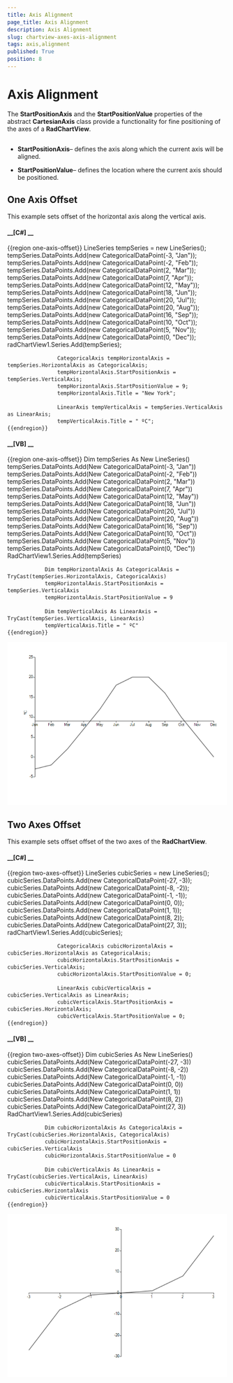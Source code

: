 ```yaml
---
title: Axis Alignment
page_title: Axis Alignment
description: Axis Alignment
slug: chartview-axes-axis-alignment
tags: axis,alignment
published: True
position: 8
---
```


# Axis Alignment



The __StartPositionAxis__ and the __StartPositionValue__ properties of the abstract __CartesianAxis__ class provide a
        functionality for fine positioning of the axes of a __RadChartView__.
      

## 

* __StartPositionAxis__– defines the axis along which the current axis will be aligned.
            

* __StartPositionValue__– defines the location where the current axis should be positioned.
            

## One Axis Offset

This example sets offset of the horizontal axis along the vertical axis.
        

#### __[C#] __

{{region one-axis-offset}}
	                LineSeries tempSeries = new LineSeries();
	                tempSeries.DataPoints.Add(new CategoricalDataPoint(-3, "Jan"));
	                tempSeries.DataPoints.Add(new CategoricalDataPoint(-2, "Feb"));
	                tempSeries.DataPoints.Add(new CategoricalDataPoint(2, "Mar"));
	                tempSeries.DataPoints.Add(new CategoricalDataPoint(7, "Apr"));
	                tempSeries.DataPoints.Add(new CategoricalDataPoint(12, "May"));
	                tempSeries.DataPoints.Add(new CategoricalDataPoint(18, "Jun"));
	                tempSeries.DataPoints.Add(new CategoricalDataPoint(20, "Jul"));
	                tempSeries.DataPoints.Add(new CategoricalDataPoint(20, "Aug"));
	                tempSeries.DataPoints.Add(new CategoricalDataPoint(16, "Sep"));
	                tempSeries.DataPoints.Add(new CategoricalDataPoint(10, "Oct"));
	                tempSeries.DataPoints.Add(new CategoricalDataPoint(5, "Nov"));
	                tempSeries.DataPoints.Add(new CategoricalDataPoint(0, "Dec"));
	                radChartView1.Series.Add(tempSeries);
	
	                CategoricalAxis tempHorizontalAxis = tempSeries.HorizontalAxis as CategoricalAxis;
	                tempHorizontalAxis.StartPositionAxis = tempSeries.VerticalAxis;
	                tempHorizontalAxis.StartPositionValue = 9;
	                tempHorizontalAxis.Title = "New York";
	
	                LinearAxis tempVerticalAxis = tempSeries.VerticalAxis as LinearAxis;
	                tempVerticalAxis.Title = " ºC";
	{{endregion}}



#### __[VB] __

{{region one-axis-offset}}
	            Dim tempSeries As New LineSeries()
	            tempSeries.DataPoints.Add(New CategoricalDataPoint(-3, "Jan"))
	            tempSeries.DataPoints.Add(New CategoricalDataPoint(-2, "Feb"))
	            tempSeries.DataPoints.Add(New CategoricalDataPoint(2, "Mar"))
	            tempSeries.DataPoints.Add(New CategoricalDataPoint(7, "Apr"))
	            tempSeries.DataPoints.Add(New CategoricalDataPoint(12, "May"))
	            tempSeries.DataPoints.Add(New CategoricalDataPoint(18, "Jun"))
	            tempSeries.DataPoints.Add(New CategoricalDataPoint(20, "Jul"))
	            tempSeries.DataPoints.Add(New CategoricalDataPoint(20, "Aug"))
	            tempSeries.DataPoints.Add(New CategoricalDataPoint(16, "Sep"))
	            tempSeries.DataPoints.Add(New CategoricalDataPoint(10, "Oct"))
	            tempSeries.DataPoints.Add(New CategoricalDataPoint(5, "Nov"))
	            tempSeries.DataPoints.Add(New CategoricalDataPoint(0, "Dec"))
	            RadChartView1.Series.Add(tempSeries)
	
	            Dim tempHorizontalAxis As CategoricalAxis = TryCast(tempSeries.HorizontalAxis, CategoricalAxis)
	            tempHorizontalAxis.StartPositionAxis = tempSeries.VerticalAxis
	            tempHorizontalAxis.StartPositionValue = 9
	
	            Dim tempVerticalAxis As LinearAxis = TryCast(tempSeries.VerticalAxis, LinearAxis)
	            tempVerticalAxis.Title = " ºC"
	{{endregion}}

![chartview-axes-axis-alignment 001](images/chartview-axes-axis-alignment001.png)

## Two Axes Offset

This example sets offset offset of the two axes of the __RadChartView__.
        

#### __[C#] __

{{region two-axes-offset}}
	                LineSeries cubicSeries = new LineSeries();
	                cubicSeries.DataPoints.Add(new CategoricalDataPoint(-27, -3));
	                cubicSeries.DataPoints.Add(new CategoricalDataPoint(-8, -2));
	                cubicSeries.DataPoints.Add(new CategoricalDataPoint(-1, -1));
	                cubicSeries.DataPoints.Add(new CategoricalDataPoint(0, 0));
	                cubicSeries.DataPoints.Add(new CategoricalDataPoint(1, 1));
	                cubicSeries.DataPoints.Add(new CategoricalDataPoint(8, 2));
	                cubicSeries.DataPoints.Add(new CategoricalDataPoint(27, 3));
	                radChartView1.Series.Add(cubicSeries);
	
	                CategoricalAxis cubicHorizontalAxis = cubicSeries.HorizontalAxis as CategoricalAxis;
	                cubicHorizontalAxis.StartPositionAxis = cubicSeries.VerticalAxis;
	                cubicHorizontalAxis.StartPositionValue = 0;
	
	                LinearAxis cubicVerticalAxis = cubicSeries.VerticalAxis as LinearAxis;
	                cubicVerticalAxis.StartPositionAxis = cubicSeries.HorizontalAxis;
	                cubicVerticalAxis.StartPositionValue = 0;
	{{endregion}}



#### __[VB] __

{{region two-axes-offset}}
	            Dim cubicSeries As New LineSeries()
	            cubicSeries.DataPoints.Add(New CategoricalDataPoint(-27, -3))
	            cubicSeries.DataPoints.Add(New CategoricalDataPoint(-8, -2))
	            cubicSeries.DataPoints.Add(New CategoricalDataPoint(-1, -1))
	            cubicSeries.DataPoints.Add(New CategoricalDataPoint(0, 0))
	            cubicSeries.DataPoints.Add(New CategoricalDataPoint(1, 1))
	            cubicSeries.DataPoints.Add(New CategoricalDataPoint(8, 2))
	            cubicSeries.DataPoints.Add(New CategoricalDataPoint(27, 3))
	            RadChartView1.Series.Add(cubicSeries)
	
	            Dim cubicHorizontalAxis As CategoricalAxis = TryCast(cubicSeries.HorizontalAxis, CategoricalAxis)
	            cubicHorizontalAxis.StartPositionAxis = cubicSeries.VerticalAxis
	            cubicHorizontalAxis.StartPositionValue = 0
	
	            Dim cubicVerticalAxis As LinearAxis = TryCast(cubicSeries.VerticalAxis, LinearAxis)
	            cubicVerticalAxis.StartPositionAxis = cubicSeries.HorizontalAxis
	            cubicVerticalAxis.StartPositionValue = 0
	{{endregion}}

![chartview-axes-axis-alignment 002](images/chartview-axes-axis-alignment002.png)
